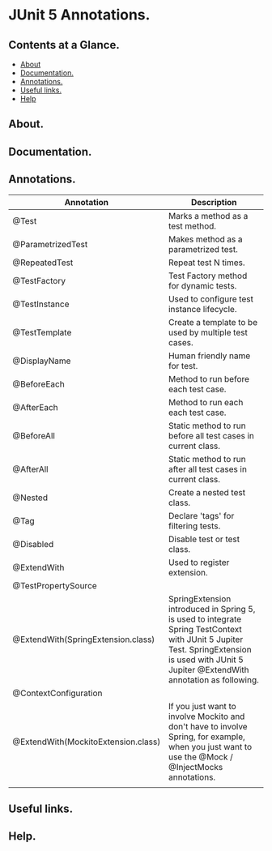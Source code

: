 # JUnit 5 Annotations.





## Contents at a Glance.
* [About](#about)
* [Documentation.](#documentation)
* [Annotations.](#annotations)
* [Useful links.](#useful-links)
* [Help](#help)





## About.





## Documentation.





## Annotations.

| Annotation                                            | Description                                                                                |
| ----------------------------------------------------- | ------------------------------------------------------------------------------------------ |
| @Test                                                 | Marks a method as a test method.                                                           |
| @ParametrizedTest                                     | Makes method as a parametrized test.                                                       |
| @RepeatedTest                                         | Repeat test N times.                                                                       |
| @TestFactory                                          | Test Factory method for dynamic tests.                                                     |
| @TestInstance                                         | Used to configure test instance lifecycle.                                                 |
| @TestTemplate                                         | Create a template to be used by multiple test cases.                                       |
| @DisplayName                                          | Human friendly name for test.                                                              |
| @BeforeEach                                           | Method to run before each test case.                                                       |
| @AfterEach                                            | Method to run each each test case.                                                         |
| @BeforeAll                                            | Static method to run before all test cases in current class.                               |
| @AfterAll                                             | Static method to run after all test cases in current class.                                |
| @Nested                                               | Create a nested test class.                                                                |
| @Tag                                                  | Declare 'tags' for filtering tests.                                                        |
| @Disabled                                             | Disable test or test class.                                                                |
| @ExtendWith                                           | Used to register extension.                                                                |
| @TestPropertySource                                   |                                                                                            |
| @ExtendWith(SpringExtension.class)                    | SpringExtension introduced in Spring 5, is used to integrate Spring TestContext with JUnit 5 Jupiter Test. SpringExtension is used with JUnit 5 Jupiter @ExtendWith annotation as following. |
| @ContextConfiguration                                 |                                                                                            |
| @ExtendWith(MockitoExtension.class)                   | If you just want to involve Mockito and don't have to involve Spring, for example, when you just want to use the @Mock / @InjectMocks annotations. |
|                                                       |                                                                                            |





## Useful links.





## Help.





